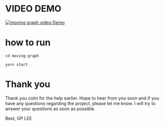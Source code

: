 
# VIDEO DEMO


[![moving graph video Demo](https://img.youtube.com/vi/ICCpoae27gY/0.jpg)](https://www.youtube.com/watch?v=ICCpoae27gY)




# how to run

`cd moving-graph`

`yarn start`

# Thank you

Thank you colin for the help earlier. Hope to hear from you soon and if you have any questions regarding the project, please let me know. I will try to answer your questions as soon as possible.

Best,
GP LEE


<!-- updated readme.md -->
<!-- updated -->
